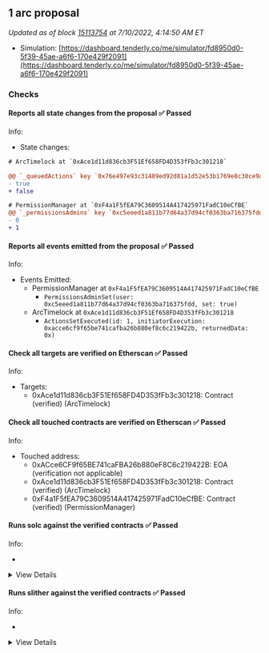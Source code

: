 ## 1 arc proposal

_Updated as of block [15113754](https://etherscan.io/block/15113754) at 7/10/2022, 4:14:50 AM ET_

- Simulation: [https://dashboard.tenderly.co/me/simulator/fd8950d0-5f39-45ae-a6f6-170e429f2091](https://dashboard.tenderly.co/me/simulator/fd8950d0-5f39-45ae-a6f6-170e429f2091)

### Checks

#### Reports all state changes from the proposal ✅ Passed

Info:

- State changes:

```diff
# ArcTimelock at `0xAce1d11d836cb3F51Ef658FD4D353fFb3c301218`

@@ `_queuedActions` key `0x76e497e93c31489ed92d81a1d52e53b1769e8c30ce9adf8da1d7d169f83a8bfa` @@
- true
+ false

```

```diff
# PermissionManager at `0xF4a1F5fEA79C3609514A417425971FadC10eCfBE`
@@ `_permissionsAdmins` key `0xc5eeed1a811b77d64a37d94cf0363ba716375fdd` @@
- 0
+ 1

```

#### Reports all events emitted from the proposal ✅ Passed

Info:

- Events Emitted:
  - PermissionManager at `0xF4a1F5fEA79C3609514A417425971FadC10eCfBE`
    - `PermissionsAdminSet(user: 0xc5eeed1a811b77d64a37d94cf0363ba716375fdd, set: true)`
  - ArcTimelock at `0xAce1d11d836cb3F51Ef658FD4D353fFb3c301218`
    - `ActionsSetExecuted(id: 1, initiatorExecution: 0xacce6cf9f65be741cafba26b880ef8c6c219422b, returnedData: 0x)`

#### Check all targets are verified on Etherscan ✅ Passed

Info:

- Targets:
  - 0xAce1d11d836cb3F51Ef658FD4D353fFb3c301218: Contract (verified) (ArcTimelock)

#### Check all touched contracts are verified on Etherscan ✅ Passed

Info:

- Touched address:
  - 0xACce6CF9f65BE741caFBA26b880eF8C6c219422B: EOA (verification not applicable)
  - 0xAce1d11d836cb3F51Ef658FD4D353fFb3c301218: Contract (verified) (ArcTimelock)
  - 0xF4a1F5fEA79C3609514A417425971FadC10eCfBE: Contract (verified) (PermissionManager)

#### Runs solc against the verified contracts ✅ Passed

Info:

-

<details>
<summary>View Details</summary>
No compiler warnings for ArcTimelock at `0xAce1d11d836cb3F51Ef658FD4D353fFb3c301218`
- Compiler warnings for PermissionManager at `0xF4a1F5fEA79C3609514A417425971FadC10eCfBE`

<details>
<summary>View warnings for PermissionManager at `0xF4a1F5fEA79C3609514A417425971FadC10eCfBE`</summary>

```
WARNING:CryticCompile:Warning: contracts/interfaces/IPermissionManager.sol: Warning: SPDX license identifier not provided in source file. Before publishing, consider adding a comment containing "SPDX-License-Identifier: <SPDX-License>" to each source file. Use "SPDX-License-Identifier: UNLICENSED" for non-open-source code. Please see https://spdx.org for more information.

Warning: contracts/protocol/configuration/PermissionManager.sol: Warning: SPDX license identifier not provided in source file. Before publishing, consider adding a comment containing "SPDX-License-Identifier: <SPDX-License>" to each source file. Use "SPDX-License-Identifier: UNLICENSED" for non-open-source code. Please see https://spdx.org for more information.


```

</details>

</details>

#### Runs slither against the verified contracts ✅ Passed

Info:

-

<details>
<summary>View Details</summary>
Slither report for ArcTimelock at `0xAce1d11d836cb3F51Ef658FD4D353fFb3c301218`

<details>
<summary>View report for ArcTimelock at `0xAce1d11d836cb3F51Ef658FD4D353fFb3c301218`</summary>

```
[91m
TimelockExecutorBase.executeDelegateCall(address,bytes) (contracts/timelock/TimelockExecutorBase.sol#198-209) uses delegatecall to a input-controlled function id
	- (success,resultData) = target.delegatecall(data) (contracts/timelock/TimelockExecutorBase.sol#207)
Reference: https://github.com/crytic/slither/wiki/Detector-Documentation#controlled-delegatecall[0m
[92m
TimelockExecutorBase.updateGuardian(address).guardian (contracts/timelock/TimelockExecutorBase.sol#125) lacks a zero-check on :
		- _guardian = guardian (contracts/timelock/TimelockExecutorBase.sol#127)
TimelockExecutorBase.executeDelegateCall(address,bytes).target (contracts/timelock/TimelockExecutorBase.sol#198) lacks a zero-check on :
		- (success,resultData) = target.delegatecall(data) (contracts/timelock/TimelockExecutorBase.sol#207)
ArcTimelock.constructor(address,uint256,uint256,uint256,uint256,address).ethereumGovernanceExecutor (contracts/timelock/ArcTimelock.sol#21) lacks a zero-check on :
		- _ethereumGovernanceExecutor = ethereumGovernanceExecutor (contracts/timelock/ArcTimelock.sol#28)
ArcTimelock.updateEthereumGovernanceExecutor(address).ethereumGovernanceExecutor (contracts/timelock/ArcTimelock.sol#53) lacks a zero-check on :
		- _ethereumGovernanceExecutor = ethereumGovernanceExecutor (contracts/timelock/ArcTimelock.sol#55)
Reference: https://github.com/crytic/slither/wiki/Detector-Documentation#missing-zero-address-validation[0m
[92m
TimelockExecutorBase._executeTransaction(address,uint256,string,bytes,uint256,bool) (contracts/timelock/TimelockExecutorBase.sol#274-304) has external calls inside a loop: (success,resultData) = this.executeDelegateCall{value: value}(target,callData) (contracts/timelock/TimelockExecutorBase.sol#298)
TimelockExecutorBase._executeTransaction(address,uint256,string,bytes,uint256,bool) (contracts/timelock/TimelockExecutorBase.sol#274-304) has external calls inside a loop: (success,resultData) = target.call{value: value}(callData) (contracts/timelock/TimelockExecutorBase.sol#301)
Reference: https://github.com/crytic/slither/wiki/Detector-Documentation/#calls-inside-a-loop[0m
[92m
TimelockExecutorBase.execute(uint256) (contracts/timelock/TimelockExecutorBase.sol#48-69) uses timestamp for comparisons
	Dangerous comparisons:
	- require(bool,string)(block.timestamp >= actionsSet.executionTime,TIMELOCK_NOT_FINISHED) (contracts/timelock/TimelockExecutorBase.sol#52)
TimelockExecutorBase.getCurrentState(uint256) (contracts/timelock/TimelockExecutorBase.sol#103-115) uses timestamp for comparisons
	Dangerous comparisons:
	- block.timestamp > actionsSet.executionTime.add(_gracePeriod) (contracts/timelock/TimelockExecutorBase.sol#110)
TimelockExecutorBase._queue(address[],uint256[],string[],bytes[],bool[]) (contracts/timelock/TimelockExecutorBase.sol#219-272) uses timestamp for comparisons
	Dangerous comparisons:
	- require(bool,string)(! isActionQueued(actionHash),DUPLICATED_ACTION) (contracts/timelock/TimelockExecutorBase.sol#251)
Reference: https://github.com/crytic/slither/wiki/Detector-Documentation#block-timestamp[0m
[92m
TimelockExecutorBase._verifyCallResult(bool,bytes) (contracts/timelock/TimelockExecutorBase.sol#324-345) uses assembly
	- INLINE ASM (contracts/timelock/TimelockExecutorBase.sol#337-340)
Reference: https://github.com/crytic/slither/wiki/Detector-Documentation#assembly-usage[0m
[92m
SafeMath.div(uint256,uint256) (contracts/dependencies/SafeMath.sol#101-103) is never used and should be removed
SafeMath.div(uint256,uint256,string) (contracts/dependencies/SafeMath.sol#116-127) is never used and should be removed
SafeMath.mod(uint256,uint256) (contracts/dependencies/SafeMath.sol#140-142) is never used and should be removed
SafeMath.mod(uint256,uint256,string) (contracts/dependencies/SafeMath.sol#155-162) is never used and should be removed
SafeMath.mul(uint256,uint256) (contracts/dependencies/SafeMath.sol#76-88) is never used and should be removed
SafeMath.sub(uint256,uint256) (contracts/dependencies/SafeMath.sol#43-45) is never used and should be removed
SafeMath.sub(uint256,uint256,string) (contracts/dependencies/SafeMath.sol#56-65) is never used and should be removed
Reference: https://github.com/crytic/slither/wiki/Detector-Documentation#dead-code[0m
[92m
Low level call in TimelockExecutorBase.executeDelegateCall(address,bytes) (contracts/timelock/TimelockExecutorBase.sol#198-209):
	- (success,resultData) = target.delegatecall(data) (contracts/timelock/TimelockExecutorBase.sol#207)
Low level call in TimelockExecutorBase._executeTransaction(address,uint256,string,bytes,uint256,bool) (contracts/timelock/TimelockExecutorBase.sol#274-304):
	- (success,resultData) = target.call{value: value}(callData) (contracts/timelock/TimelockExecutorBase.sol#301)
Reference: https://github.com/crytic/slither/wiki/Detector-Documentation#low-level-calls[0m
0xAce1d11d836cb3F51Ef658FD4D353fFb3c301218 analyzed (4 contracts with 78 detectors), 20 result(s) found
```

</details>

- Slither report for PermissionManager at `0xF4a1F5fEA79C3609514A417425971FadC10eCfBE`

<details>
<summary>View report for PermissionManager at `0xF4a1F5fEA79C3609514A417425971FadC10eCfBE`</summary>

```
Warning: contracts/interfaces/IPermissionManager.sol: Warning: SPDX license identifier not provided in source file. Before publishing, consider adding a comment containing "SPDX-License-Identifier: <SPDX-License>" to each source file. Use "SPDX-License-Identifier: UNLICENSED" for non-open-source code. Please see https://spdx.org for more information.

Warning: contracts/protocol/configuration/PermissionManager.sol: Warning: SPDX license identifier not provided in source file. Before publishing, consider adding a comment containing "SPDX-License-Identifier: <SPDX-License>" to each source file. Use "SPDX-License-Identifier: UNLICENSED" for non-open-source code. Please see https://spdx.org for more information.


[92m
Different versions of Solidity are used:
	- Version used: ['0.6.12', '^0.6.0']
	- 0.6.12 (contracts/dependencies/openzeppelin/contracts/Context.sol#2)
	- ^0.6.0 (contracts/dependencies/openzeppelin/contracts/Ownable.sol#3)
	- 0.6.12 (contracts/interfaces/IPermissionManager.sol#1)
	- 0.6.12 (contracts/protocol/configuration/PermissionManager.sol#1)
Reference: https://github.com/crytic/slither/wiki/Detector-Documentation#different-pragma-directives-are-used[0m
[92m
Context._msgData() (contracts/dependencies/openzeppelin/contracts/Context.sol#19-22) is never used and should be removed
Reference: https://github.com/crytic/slither/wiki/Detector-Documentation#dead-code[0m
[92m
Pragma version^0.6.0 (contracts/dependencies/openzeppelin/contracts/Ownable.sol#3) allows old versions
Reference: https://github.com/crytic/slither/wiki/Detector-Documentation#incorrect-versions-of-solidity[0m
[92m
Variable PermissionManager._users (contracts/protocol/configuration/PermissionManager.sol#18) is not in mixedCase
Variable PermissionManager._permissionsAdmins (contracts/protocol/configuration/PermissionManager.sol#19) is not in mixedCase
Reference: https://github.com/crytic/slither/wiki/Detector-Documentation#conformance-to-solidity-naming-conventions[0m
[92m
Redundant expression "this (contracts/dependencies/openzeppelin/contracts/Context.sol#20)" inContext (contracts/dependencies/openzeppelin/contracts/Context.sol#14-23)
Reference: https://github.com/crytic/slither/wiki/Detector-Documentation#redundant-statements[0m
[92m
owner() should be declared external:
	- Ownable.owner() (contracts/dependencies/openzeppelin/contracts/Ownable.sol#36-38)
renounceOwnership() should be declared external:
	- Ownable.renounceOwnership() (contracts/dependencies/openzeppelin/contracts/Ownable.sol#55-58)
transferOwnership(address) should be declared external:
	- Ownable.transferOwnership(address) (contracts/dependencies/openzeppelin/contracts/Ownable.sol#64-68)
isPermissionsAdmin(address) should be declared external:
	- PermissionManager.isPermissionsAdmin(address) (contracts/protocol/configuration/PermissionManager.sol#170-172)
Reference: https://github.com/crytic/slither/wiki/Detector-Documentation#public-function-that-could-be-declared-external[0m
0xF4a1F5fEA79C3609514A417425971FadC10eCfBE analyzed (4 contracts with 78 detectors), 10 result(s) found
```

</details>

</details>
